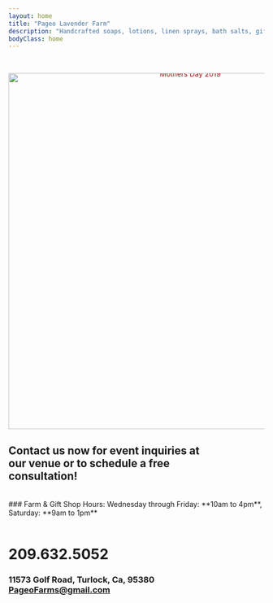 ```yaml
---
layout: home
title: "Pageo Lavender Farm"
description: "Handcrafted soaps, lotions, linen sprays, bath salts, gift boxes, baskets and other unique items."
bodyClass: home
---
```

<br>
<p class="emphasize" style="text-align: center; line-height: 0;">	
  <a href="https://pageo.typeform.com/to/OI4aym" style="color: #9e0b0f; text-align: center;" target="_blank">
		<img src="/assets/img/mothersday_2019_web-soldout" alt="Mothers Day 2019" style="width:700px; text-align: center;" target="_blank"></a>
</p>

## Contact us now for event inquiries at<br>our venue or to schedule a free<br>consultation!

<br>
### Farm & Gift Shop Hours:
Wednesday through Friday: **10am to 4pm**, Saturday: **9am to 1pm**
<br><br>

# 209.632.5052
 
### 11573 Golf Road, Turlock, Ca, 95380<br>PageoFarms@gmail.com

## <br>
